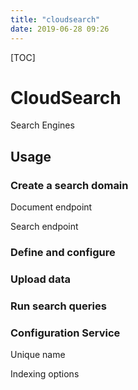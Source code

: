 ```yaml
---
title: "cloudsearch"
date: 2019-06-28 09:26
---
```

[TOC]



# CloudSearch

Search Engines



## Usage

### Create a search domain 

Document endpoint

Search endpoint



### Define and configure



### Upload data



### Run search queries



### Configuration Service

Unique name

Indexing options





